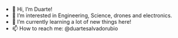- 👋 Hi, I’m Duarte!
- 👀 I’m interested in Engineering, Science, drones and electronics.
- 🌱 I’m currently learning a lot of new things here!
- 📫 How to reach me: @duartesalvadorubio

<!---
duartesalvadorubio/duartesalvadorubio is a ✨ special ✨ repository because its `README.md` (this file) appears on your GitHub profile.
You can click the Preview link to take a look at your changes.
--->
